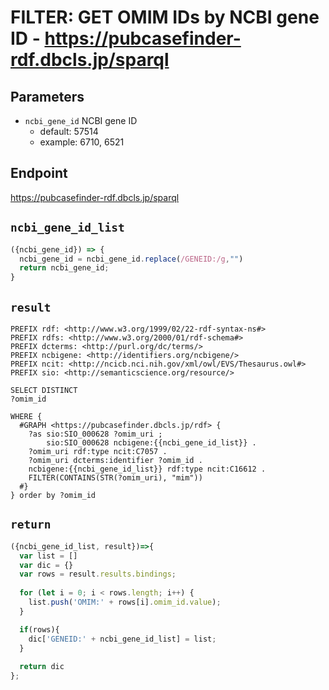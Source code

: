 # FILTER: GET OMIM IDs by NCBI gene ID - https://pubcasefinder-rdf.dbcls.jp/sparql
## Parameters
* `ncbi_gene_id` NCBI gene ID
  * default: 57514
  * example: 6710, 6521

## Endpoint
https://pubcasefinder-rdf.dbcls.jp/sparql

## `ncbi_gene_id_list`
```javascript
({ncbi_gene_id}) => {
  ncbi_gene_id = ncbi_gene_id.replace(/GENEID:/g,"")
  return ncbi_gene_id;
}
```

## `result`
```sparql
PREFIX rdf: <http://www.w3.org/1999/02/22-rdf-syntax-ns#>
PREFIX rdfs: <http://www.w3.org/2000/01/rdf-schema#>
PREFIX dcterms: <http://purl.org/dc/terms/>
PREFIX ncbigene: <http://identifiers.org/ncbigene/>
PREFIX ncit: <http://ncicb.nci.nih.gov/xml/owl/EVS/Thesaurus.owl#>
PREFIX sio: <http://semanticscience.org/resource/>

SELECT DISTINCT
?omim_id

WHERE {
  #GRAPH <https://pubcasefinder.dbcls.jp/rdf> {
    ?as sio:SIO_000628 ?omim_uri ;
        sio:SIO_000628 ncbigene:{{ncbi_gene_id_list}} .
	?omim_uri rdf:type ncit:C7057 .
  	?omim_uri dcterms:identifier ?omim_id .
    ncbigene:{{ncbi_gene_id_list}} rdf:type ncit:C16612 .
    FILTER(CONTAINS(STR(?omim_uri), "mim"))
  #}
} order by ?omim_id
```

## `return`
```javascript
({ncbi_gene_id_list, result})=>{ 
  var list = []
  var dic = {}
  var rows = result.results.bindings;
  
  for (let i = 0; i < rows.length; i++) {
    list.push('OMIM:' + rows[i].omim_id.value);
  }

  if(rows){
    dic['GENEID:' + ncbi_gene_id_list] = list;
  }
  
  return dic
};